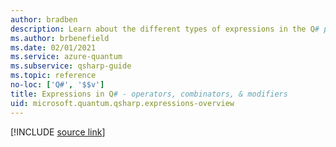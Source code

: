 ```yaml
---
author: bradben
description: Learn about the different types of expressions in the Q# programming language.
ms.author: brbenefield
ms.date: 02/01/2021
ms.service: azure-quantum
ms.subservice: qsharp-guide
ms.topic: reference
no-loc: ['Q#', '$$v']
title: Expressions in Q# - operators, combinators, & modifiers
uid: microsoft.quantum.qsharp.expressions-overview
---
```


<!---
# Expressions in Q#
-->

[!INCLUDE [source link](~/includes/qsharp-language/Specifications/Language/3_Expressions/README.md)]